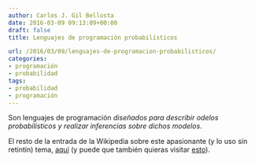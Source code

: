 ```yaml
---
author: Carlos J. Gil Bellosta
date: 2016-03-09 09:13:09+00:00
draft: false
title: Lenguajes de programación probabilísticos

url: /2016/03/09/lenguajes-de-programacion-probabilisticos/
categories:
- programación
- probabilidad
tags:
- probabilidad
- programación
---
```


Son lenguajes de programación _diseñados para describir odelos probabilísticos y realizar inferencias sobre dichos modelos_.

El resto de la entrada de la Wikipedia sobre este apasionante (y lo uso sin retintín) tema, [aquí](https://en.wikipedia.org/wiki/Probabilistic_programming_language) (y puede que también quieras visitar [esto](http://probabilistic-programming.org)).
